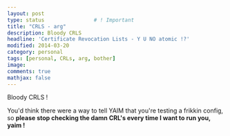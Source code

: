 ```yaml
---
layout: post
type: status                # ! Important
title: "CRLS - arg"
description: Bloody CRLS
headline: 'Certificate Revocation Lists - Y U NO atomic !?'       
modified: 2014-03-20
category: personal
tags: [personal, CRLs, arg, bother]
image: 
comments: true
mathjax: false
---
```


Bloody CRLS ! 

You'd think there were a way to tell YAIM that you're testing a frikkin config, so **please stop checking the damn CRL's every time I want to run you, yaim !**
